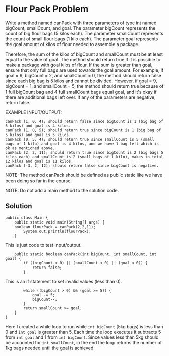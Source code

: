 # Flour Pack Problem

Write a method named canPack with three parameters of type int named bigCount, smallCount, and goal. 
The parameter bigCount represents the count of big flour bags (5 kilos each).
The parameter smallCount represents the count of small flour bags (1 kilo each).
The parameter goal represents the goal amount of kilos of flour needed to assemble a package.

Therefore, the sum of the kilos of bigCount and smallCount must be at least equal to the value of goal. The method should return true if it is possible to make a package with goal kilos of flour.
If the sum is greater than goal, ensure that only full bags are used towards the goal amount. For example, if goal = 9, bigCount = 2, and smallCount = 0, the method should return false since each big bag is 5 kilos and cannot be divided. However, if goal = 9, bigCount = 1, and smallCount = 5, the method should return true because of 1 full bigCount bag and 4 full smallCount bags equal goal, and it's okay if there are additional bags left over.
If any of the parameters are negative, return false.

EXAMPLE INPUT/OUTPUT:

    canPack (1, 0, 4); should return false since bigCount is 1 (big bag of 5 kilos) and goal is 4 kilos.
    canPack (1, 0, 5); should return true since bigCount is 1 (big bag of 5 kilos) and goal is 5 kilos.
    canPack (0, 5, 4); should return true since smallCount is 5 (small bags of 1 kilo) and goal is 4 kilos, and we have 1 bag left which is ok as mentioned above.
    canPack (2, 2, 11); should return true since bigCount is 2 (big bags 5 kilos each) and smallCount is 2 (small bags of 1 kilo), makes in total 12 kilos and goal is 11 kilos. 
    canPack (-3, 2, 12); should return false since bigCount is negative.

NOTE: The method canPack should be defined as public static like we have been doing so far in the course.

NOTE: Do not add a main method to the solution code.

## Solution
```
public class Main {
    public static void main(String[] args) {
    boolean flourPack = canPack(2,2,11);
        System.out.println(flourPack);
    }
```
This is just code to test input/output.
```
    public static boolean canPack(int bigCount, int smallCount, int goal) {
        if ((bigCount < 0) || (smallCount < 0) || (goal < 0)) {
            return false;
        }
```
This is an if statement to set invalid values (less than 0).
```
        while ((bigCount > 0) && (goal >= 5)) {
            goal -= 5;
            bigCount--;
        }
        return smallCount >= goal;
    }
}
```
Here I created a while loop to run while `int bigCount` (5kg bags) is less than 0 and `int goal` is greater than 5. 
Each time the loop executes it subtracts 5 from `int goal` and 1 from `int bigCount`. 
Since values less than 5kg should be accounted for `int smallCount`, in the end the loop returns the number of 1kg bags needed until the goal is achieved.

